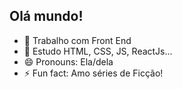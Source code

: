 ## Olá mundo!

- 🔭 Trabalho com Front End
- 🌱 Estudo HTML, CSS, JS, ReactJs...
- 😄 Pronouns: Ela/dela
- ⚡ Fun fact: Amo séries de Ficção!
